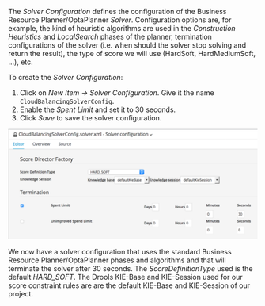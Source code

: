 The *Solver Configuration* defines the configuration of the Business Resource Planner/OptaPlanner *Solver*. Configuration options are, for example, the kind of heuristic algorithms are used in the *Construction Heuristics* and *LocalSearch* phases of the planner, termination configurations of the solver (i.e. when should the solver stop solving and return the result), the type of score we will use (HardSoft, HardMediumSoft, ...), etc.

To create the *Solver Configuration*:

1. Click on *New Item -> Solver Configuration*. Give it the name `CloudBalancingSolverConfig`.
2. Enable the *Spent Limit* and set it to 30 seconds.
3. Click *Save* to save the solver configuration.

<img src="../assets/optaplanner-solver-configuration.png" width="600" />

We now have a solver configuration that uses the standard Business Resource Planner/OptaPlanner phases and algorithms and that will terminate the solver after 30 seconds. The *ScoreDefinitionType* used is the default *HARD_SOFT*. The Drools KIE-Base and KIE-Session used for our score constraint rules are are the default KIE-Base and KIE-Session of our project.
